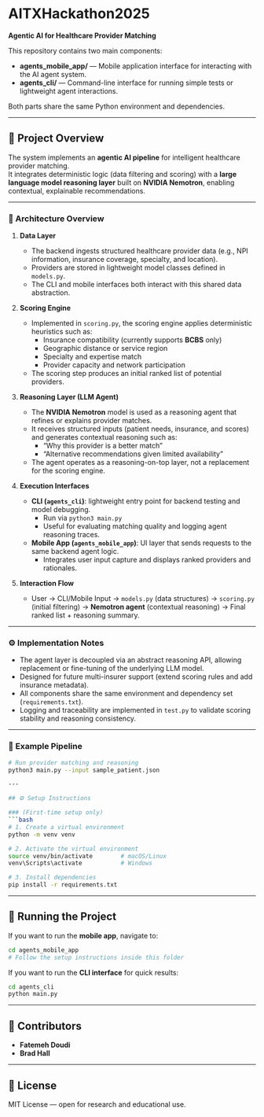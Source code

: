 # AITXHackathon2025

**Agentic AI for Healthcare Provider Matching**

This repository contains two main components:
- **agents_mobile_app/** — Mobile application interface for interacting with the AI agent system.
- **agents_cli/** — Command-line interface for running simple tests or lightweight agent interactions.

Both parts share the same Python environment and dependencies.

---

## 🧠 Project Overview

The system implements an **agentic AI pipeline** for intelligent healthcare provider matching.  
It integrates deterministic logic (data filtering and scoring) with a **large language model reasoning layer** built on **NVIDIA Nemotron**, enabling contextual, explainable recommendations.

---

### 🧩 Architecture Overview

1. **Data Layer**
   - The backend ingests structured healthcare provider data (e.g., NPI information, insurance coverage, specialty, and location).
   - Providers are stored in lightweight model classes defined in `models.py`.
   - The CLI and mobile interfaces both interact with this shared data abstraction.

2. **Scoring Engine**
   - Implemented in `scoring.py`, the scoring engine applies deterministic heuristics such as:
     - Insurance compatibility (currently supports **BCBS** only)
     - Geographic distance or service region
     - Specialty and expertise match
     - Provider capacity and network participation
   - The scoring step produces an initial ranked list of potential providers.

3. **Reasoning Layer (LLM Agent)**
   - The **NVIDIA Nemotron** model is used as a reasoning agent that refines or explains provider matches.
   - It receives structured inputs (patient needs, insurance, and scores) and generates contextual reasoning such as:
     - “Why this provider is a better match”
     - “Alternative recommendations given limited availability”
   - The agent operates as a reasoning-on-top layer, not a replacement for the scoring engine.

4. **Execution Interfaces**
   - **CLI (`agents_cli`)**: lightweight entry point for backend testing and model debugging.
     - Run via `python3 main.py`
     - Useful for evaluating matching quality and logging agent reasoning traces.
   - **Mobile App (`agents_mobile_app`)**: UI layer that sends requests to the same backend agent logic.
     - Integrates user input capture and displays ranked providers and rationales.

5. **Interaction Flow**
   - User → CLI/Mobile Input → `models.py` (data structures) → `scoring.py` (initial filtering) → **Nemotron agent** (contextual reasoning) → Final ranked list + reasoning summary.

---

### ⚙️ Implementation Notes

- The agent layer is decoupled via an abstract reasoning API, allowing replacement or fine-tuning of the underlying LLM model.
- Designed for future multi-insurer support (extend scoring rules and add insurance metadata).
- All components share the same environment and dependency set (`requirements.txt`).
- Logging and traceability are implemented in `test.py` to validate scoring stability and reasoning consistency.

---

### 🧱 Example Pipeline

```bash
# Run provider matching and reasoning
python3 main.py --input sample_patient.json

---

## ⚙️ Setup Instructions

### (First-time setup only)
```bash
# 1. Create a virtual environment
python -m venv venv

# 2. Activate the virtual environment
source venv/bin/activate        # macOS/Linux
venv\Scripts\activate           # Windows

# 3. Install dependencies
pip install -r requirements.txt
```

---

## 🚀 Running the Project

If you want to run the **mobile app**, navigate to:
```bash
cd agents_mobile_app
# Follow the setup instructions inside this folder
```

If you want to run the **CLI interface** for quick results:
```bash
cd agents_cli
python main.py
```

---

## 👥 Contributors
- **Fatemeh Doudi**
- **Brad Hall**

---

## 📜 License
MIT License — open for research and educational use.

